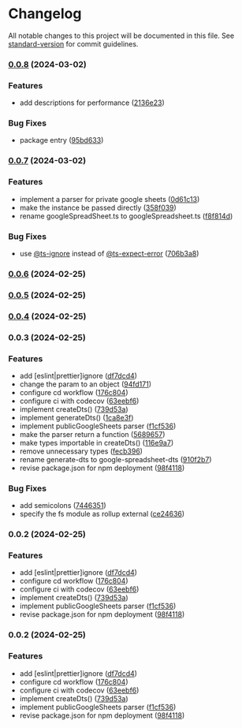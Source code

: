 # Changelog

All notable changes to this project will be documented in this file. See [standard-version](https://github.com/conventional-changelog/standard-version) for commit guidelines.

### [0.0.8](https://github.com/Gumball12/google-spreadsheet-dts/compare/v0.0.7...v0.0.8) (2024-03-02)


### Features

* add descriptions for performance ([2136e23](https://github.com/Gumball12/google-spreadsheet-dts/commit/2136e23be2f15213b18c1969fa4815fa773cc5e6))


### Bug Fixes

* package entry ([95bd633](https://github.com/Gumball12/google-spreadsheet-dts/commit/95bd6336067066db8c7f828934549eb877b81847))

### [0.0.7](https://github.com/Gumball12/google-spreadsheet-dts/compare/v0.0.6...v0.0.7) (2024-03-02)


### Features

* implement a parser for private google sheets ([0d61c13](https://github.com/Gumball12/google-spreadsheet-dts/commit/0d61c132cb734f29755bfb8147782f0770dd335e))
* make the instance be passed directly ([358f039](https://github.com/Gumball12/google-spreadsheet-dts/commit/358f039090944ce22c5599132fddc7f7ac8cf102))
* rename googleSpreadSheet.ts to googleSpreadsheet.ts ([f8f814d](https://github.com/Gumball12/google-spreadsheet-dts/commit/f8f814d927a2972678afcf3f440b1bbdd2a5c501))


### Bug Fixes

* use [@ts-ignore](https://github.com/ts-ignore) instead of [@ts-expect-error](https://github.com/ts-expect-error) ([706b3a8](https://github.com/Gumball12/google-spreadsheet-dts/commit/706b3a8a7520af23e557ec5b45428a01cb512418))

### [0.0.6](https://github.com/Gumball12/google-spreadsheet-dts/compare/v0.0.5...v0.0.6) (2024-02-25)

### [0.0.5](https://github.com/Gumball12/google-spreadsheet-dts/compare/v0.0.4...v0.0.5) (2024-02-25)

### [0.0.4](https://github.com/Gumball12/google-spreadsheet-dts/compare/v0.0.3...v0.0.4) (2024-02-25)

### 0.0.3 (2024-02-25)


### Features

* add [eslint|prettier]ignore ([df7dcd4](https://github.com/Gumball12/google-spreadsheet-dts/commit/df7dcd4e6f6e69e512f63aec518e57197ce4aa69))
* change the param to an object ([94fd171](https://github.com/Gumball12/google-spreadsheet-dts/commit/94fd171c67e61816f1b4130b77d0069aac7d8c76))
* configure cd workflow ([176c804](https://github.com/Gumball12/google-spreadsheet-dts/commit/176c80436157eaa612a1ded7a48dd46dacb3d17f))
* configure ci with codecov ([63eebf6](https://github.com/Gumball12/google-spreadsheet-dts/commit/63eebf6486d4d97db9b69d8e335d239fb5cb0e5c))
* implement createDts() ([739d53a](https://github.com/Gumball12/google-spreadsheet-dts/commit/739d53ad0a842b7e84c3c4cd192805310aca7e24))
* implement generateDts() ([1ca8e3f](https://github.com/Gumball12/google-spreadsheet-dts/commit/1ca8e3f7ce6875a1baaa6757c44759ede9a5f553))
* implement publicGoogleSheets parser ([f1cf536](https://github.com/Gumball12/google-spreadsheet-dts/commit/f1cf5365af5a71d216fd6ba7dd0c3923e343861e))
* make the parser return a function ([5689657](https://github.com/Gumball12/google-spreadsheet-dts/commit/5689657383389a6babcd92f51f3f3a0e50e056a9))
* make types importable in createDts() ([116e9a7](https://github.com/Gumball12/google-spreadsheet-dts/commit/116e9a72c4cfc3c36c9c69817a0a8d773aecd6f8))
* remove unnecessary types ([fecb396](https://github.com/Gumball12/google-spreadsheet-dts/commit/fecb3968836c19d9c0902a0f388d46705b6805f3))
* rename generate-dts to google-spreadsheet-dts ([910f2b7](https://github.com/Gumball12/google-spreadsheet-dts/commit/910f2b7725f7a7961461c9814e52f3fc541224ba))
* revise package.json for npm deployment ([98f4118](https://github.com/Gumball12/google-spreadsheet-dts/commit/98f41189e401ed58e6a53d9e9748f981206059f3))


### Bug Fixes

* add semicolons ([7446351](https://github.com/Gumball12/google-spreadsheet-dts/commit/744635105361c54c015d21fa136f453024ba238c))
* specify the fs module as rollup external ([ce24636](https://github.com/Gumball12/google-spreadsheet-dts/commit/ce2463693983f1f1ead0b886631dabdbe83edba9))

### 0.0.2 (2024-02-25)


### Features

* add [eslint|prettier]ignore ([df7dcd4](https://github.com/Gumball12/google-spreadsheet-dts/commit/df7dcd4e6f6e69e512f63aec518e57197ce4aa69))
* configure cd workflow ([176c804](https://github.com/Gumball12/google-spreadsheet-dts/commit/176c80436157eaa612a1ded7a48dd46dacb3d17f))
* configure ci with codecov ([63eebf6](https://github.com/Gumball12/google-spreadsheet-dts/commit/63eebf6486d4d97db9b69d8e335d239fb5cb0e5c))
* implement createDts() ([739d53a](https://github.com/Gumball12/google-spreadsheet-dts/commit/739d53ad0a842b7e84c3c4cd192805310aca7e24))
* implement publicGoogleSheets parser ([f1cf536](https://github.com/Gumball12/google-spreadsheet-dts/commit/f1cf5365af5a71d216fd6ba7dd0c3923e343861e))
* revise package.json for npm deployment ([98f4118](https://github.com/Gumball12/google-spreadsheet-dts/commit/98f41189e401ed58e6a53d9e9748f981206059f3))

### 0.0.2 (2024-02-25)


### Features

* add [eslint|prettier]ignore ([df7dcd4](https://github.com/Gumball12/google-spreadsheet-dts/commit/df7dcd4e6f6e69e512f63aec518e57197ce4aa69))
* configure cd workflow ([176c804](https://github.com/Gumball12/google-spreadsheet-dts/commit/176c80436157eaa612a1ded7a48dd46dacb3d17f))
* configure ci with codecov ([63eebf6](https://github.com/Gumball12/google-spreadsheet-dts/commit/63eebf6486d4d97db9b69d8e335d239fb5cb0e5c))
* implement createDts() ([739d53a](https://github.com/Gumball12/google-spreadsheet-dts/commit/739d53ad0a842b7e84c3c4cd192805310aca7e24))
* implement publicGoogleSheets parser ([f1cf536](https://github.com/Gumball12/google-spreadsheet-dts/commit/f1cf5365af5a71d216fd6ba7dd0c3923e343861e))
* revise package.json for npm deployment ([98f4118](https://github.com/Gumball12/google-spreadsheet-dts/commit/98f41189e401ed58e6a53d9e9748f981206059f3))
